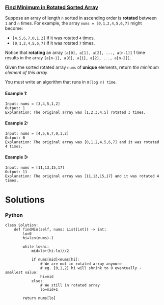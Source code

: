 ### [Find Minimum in Rotated Sorted Array](https://leetcode.com/problems/find-minimum-in-rotated-sorted-array/) <br>

Suppose an array of length `n` sorted in ascending order is **rotated** between `1` and `n` times. For example, the array `nums = [0,1,2,4,5,6,7]` might become:

 - `[4,5,6,7,0,1,2]` if it was rotated `4` times.
 - `[0,1,2,4,5,6,7]` if it was rotated `7` times.

Notice that **rotating** an array `[a[0], a[1], a[2], ..., a[n-1]]` 1 time results in the array `[a[n-1], a[0], a[1], a[2], ..., a[n-2]]`.

Given the sorted rotated array `nums` of **unique** elements, return *the minimum element of this array*.

You must write an algorithm that runs in `O(log n) time`.


#### Example 1:

```
Input: nums = [3,4,5,1,2]
Output: 1
Explanation: The original array was [1,2,3,4,5] rotated 3 times.

```

#### Example 2:

```
Input: nums = [4,5,6,7,0,1,2]
Output: 0
Explanation: The original array was [0,1,2,4,5,6,7] and it was rotated 4 times.

```

#### Example 3:

```
Input: nums = [11,13,15,17]
Output: 11
Explanation: The original array was [11,13,15,17] and it was rotated 4 times. 

```


# Solutions

### Python
```
class Solution:
    def findMin(self, nums: List[int]) -> int:
        lo=0
        hi=len(nums)-1
        
        while lo<hi:
            mid=lo+(hi-lo)//2
            
            if nums[mid]<nums[hi]:
                # We are not in rotated array anymore
                # eg. [0,1,2] hi will shrink to 0 eventually - smallest value:
                hi=mid
            else:
                # We still in rotated array
                lo=mid+1
        
        return nums[lo]
        
```
